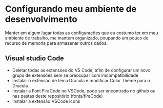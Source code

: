 # Configurando meu ambiente de desenvolvimento

Manter em algum lugar todas as configurações que eu costumo ter em meu ambiente de trabalho, me mantem organizado, poupando um pouco de recurso de memoria para armazenar outros dados.

## Visual studio Code

- Deletar todas as extensões do VS Code, afim de configurar um novo grupo de extensões sem se preocupar com imcompatibilidade
- Instalar o extensão de tema Dracula e modificar Color Theme para o Dracula
- Instalar a Font FiraCode no VSCode, pode ser encontrado no github ou nas pastas deste repositório (fonts/firaCode)
- Instalar a extensão VSCode icons
